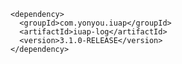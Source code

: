 	<dependency>
	  <groupId>com.yonyou.iuap</groupId>
	  <artifactId>iuap-log</artifactId>
	  <version>3.1.0-RELEASE</version>
	</dependency>